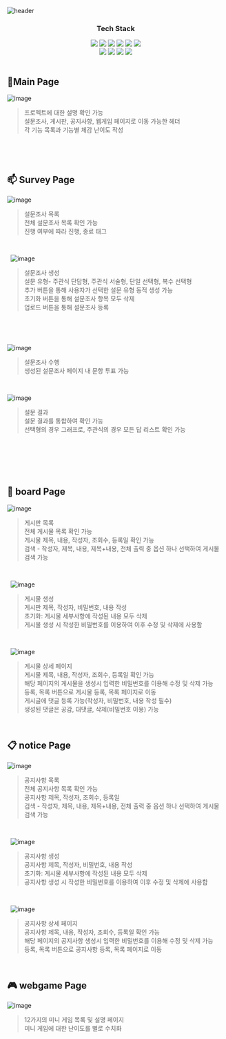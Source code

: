 
![header](https://capsule-render.vercel.app/api?type=waving&color=gradient&height=300&section=header&text=FULLSTACK%20PROJECT&fontSize=70&animation=fadeIn&fontAlignY=38&desc=Determined%20to%20level%20up%20my%20full-stack%20skills!%20👍&descAlignY=51&descAlign=62)
<div align="center">
    <h3>Tech Stack</h3>
    <div class="stack">
      <a href="#"><img src="https://img.shields.io/badge/JavaScript-F7DF1E?style=flat&logo=JavaScript&logoColor=black"/></a>
      <a href="#"><img src="https://img.shields.io/badge/JSP-3766AB?style=flat&logo=JSP&logoColor=white"/></a>
      <a href="#"><img src="https://img.shields.io/badge/CSS-1572B6?style=flat&logo=CSS3&logoColor=white"/></a>
      <a href="#"><img src="https://img.shields.io/badge/MySQL-4479A1?style=flat&logo=MySQL&logoColor=white"/></a>
      <a href="#"><img src="https://img.shields.io/badge/Git-F05032?style=flat&logo=Git&logoColor=white"/></a>
      <a href="#"><img src="https://img.shields.io/badge/Java-4169E1?style=flat&logo=Java&logoColor=white"/></a>
      <br />
      <a href="#"><img src="https://img.shields.io/badge/HTML5-4FC08D?style=flat&logo=html5&logoColor=white"/></a>
      <a href="#"><img src="https://img.shields.io/badge/Bootstrap-a947ff?style=flat&logo=bootstrap&logoColor=white"/></a>
      <a href="#"><img src="https://img.shields.io/badge/JQuery-3766AB?style=flat&logo=jquery&logoColor=white"/></a>
      <a href="#"><img src="https://img.shields.io/badge/AJAX-4169E1?style=flat&logo=ajax&logoColor=white"/></a>
  </div>
  <br />
</div>


 🥸Main Page
-------------
![image](https://github.com/oYJo7/fullstack-project/assets/66421365/37288a71-0248-486a-9816-e0f5aad77790)

> 프로젝트에 대한 설명 확인 가능   
> 설문조사, 게시판, 공지사항, 웹게임 페이지로 이동 가능한 헤더   
> 각 기능 목록과 기능별 체감 난이도 작성
&nbsp;

&nbsp;

&nbsp;

 📫 Survey Page
-------------
![image](https://github.com/oYJo7/fullstack-project/assets/66421365/3acdc4ad-76c8-43a4-b4b2-c97a5c109a3f)

> 설문조사 목록   
> 전체 설문조사 목록 확인 가능   
> 진행 여부에 따라 진행, 종료 태그   


&nbsp;

&nbsp;
![image](https://github.com/oYJo7/fullstack-project/assets/66421365/665fc898-7b6d-46d1-9044-47b51c31553b)

> 설문조사 생성   
> 설문 유형- 주관식 단답형, 주관식 서술형, 단일 선택형, 복수 선택형   
> 추가 버튼을 통해 사용자가 선택한 설문 유형 동적 생성 가능   
> 초기화 버튼을 통해 설문조사 항목 모두 삭제   
> 업로드 버튼을 통해 설문조사 등록


&nbsp;

&nbsp;

![image](https://github.com/oYJo7/fullstack-project/assets/66421365/7bab026d-08a3-4b44-8103-546954f64196)

> 설문조사 수행     
> 생성된 설문조사 페이지 내 문항 투표 가능
&nbsp;

&nbsp;

![image](https://github.com/oYJo7/fullstack-project/assets/66421365/4eb989ce-144e-4922-ba12-0f5c1037d613)

> 설문 결과   
> 설문 결과를 통합하여 확인 가능   
> 선택형의 경우 그래프로, 주관식의 경우 모든 답 리스트 확인 가능   


&nbsp;

&nbsp;

&nbsp;




 📃 board Page
-------------

![image](https://github.com/oYJo7/fullstack-project/assets/66421365/ff9a0293-1e53-49c9-bd88-9a3ee53bc0cf)



> 게시판 목록   
> 전체 게시물 목록 확인 가능    
> 게시물 제목, 내용, 작성자, 조회수, 등록일 확인 가능   
> 검색 - 작성자, 제목, 내용, 제목+내용, 전체 출력 중 옵션 하나 선택하여 게시물 검색 가능


&nbsp;

&nbsp;
![image](https://github.com/oYJo7/fullstack-project/assets/66421365/01a16b6e-1659-4448-b8f7-a72e1dd1e6f5)

> 게시물 생성   
> 게시판 제목, 작성자, 비밀번호, 내용 작성   
> 초기화: 게시물 세부사항에 작성된 내용 모두 삭제   
> 게시물 생성 시 작성한 비밀번호를 이용하여 이후 수정 및 삭제에 사용함


&nbsp;

&nbsp;
![image](https://github.com/oYJo7/fullstack-project/assets/66421365/d57ed090-9b03-4163-90bb-ad288a6c31d3)


> 게시물 상세 페이지   
> 게시물 제목, 내용, 작성자, 조회수, 등록일 확인 가능   
> 해당 페이지의 게시물을 생성시 입력한 비밀번호를 이용해 수정 및 삭제 가능   
> 등록, 목록 버튼으로 게시물 등록, 목록 페이지로 이동   
> 게시글에 댓글 등록 가능(작성자, 비밀번호, 내용 작성 필수)   
> 생성된 댓글은 공감, 대댓글, 삭제(비밀번호 이용) 가능

&nbsp;


📋 notice Page
-------------
![image](https://github.com/oYJo7/fullstack-project/assets/66421365/10d2739e-cf33-4836-8a24-2ec48b2082bc)



> 공지사항 목록   
> 전체 공지사항 목록 확인 가능    
> 공지사항 제목, 작성자, 조회수, 등록일   
> 검색 - 작성자, 제목, 내용, 제목+내용, 전체 출력 중 옵션 하나 선택하여 게시물 검색 가능



&nbsp;

&nbsp;
![image](https://github.com/oYJo7/fullstack-project/assets/66421365/9f9e430d-ad41-48eb-b66a-ef52969ab9ca)


> 공지사항 생성   
> 공지사항 제목, 작성자, 비밀번호, 내용 작성   
> 초기화: 게시물 세부사항에 작성된 내용 모두 삭제   
> 공지사항 생성 시 작성한 비밀번호를 이용하여 이후 수정 및 삭제에 사용함



&nbsp;

&nbsp;
![image](https://github.com/oYJo7/fullstack-project/assets/66421365/0fe2a8f1-6e8c-4bd3-9c4c-83c9db924fa4)


> 공지사항 상세 페이지   
> 공지사항 제목, 내용, 작성자, 조회수, 등록일 확인 가능   
> 해당 페이지의 공지사항 생성시 입력한 비밀번호를 이용해 수정 및 삭제 가능   
> 등록, 목록 버튼으로 공지사항 등록, 목록 페이지로 이동   


&nbsp;

🎮 webgame Page
-------------
![image](https://github.com/oYJo7/fullstack-project/assets/66421365/32761471-4e5a-4fa7-b1a8-041ae94969db)

> 12가지의 미니 게임 목록 및 설명 페이지   
> 미니 게임에 대한 난이도를 별로 수치화




&nbsp;

